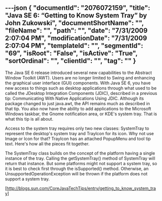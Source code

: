 ---json
{
  "documentId": "2076072159",
  "title": "Java SE 6: “Getting to Know System Tray” by John Zukowski",
  "documentShortName": "",
  "fileName": "",
  "path": "",
  "date": "7/31/2009 2:07:04 PM",
  "modificationDate": "7/31/2009 2:07:04 PM",
  "templateId": "",
  "segmentId": "69",
  "isRoot": "False",
  "isActive": "True",
  "sortOrdinal": "",
  "clientId": "",
  "tag": ""
}
---

The Java SE 6 release introduced several new capabilities to the Abstract Window Toolkit (AWT). Users are no longer limited to Swing and enhancing the graphical user interface (GUI) components. With Java SE 6, you have new access to things such as desktop applications through what used to be called the JDesktop Integration Components (JDIC), described in a previous tip: Communicating With Native Applications Using JDIC. Although its package changed to just java.awt, the API remains much as described in that tip. You also now have the ability to add applications to the Microsoft Windows taskbar, the Gnome notification area, or KDE's system tray. That is what this tip is all about.

Access to the system tray requires only two new classes: SystemTray to represent the desktop's system tray and TrayIcon for its icon. Why not use Image or Icon for that? TrayIcon has an attached PopupMenu and tool tip text. Here's how all the pieces fit together.

The SystemTray class builds on the concept of the platform having a single instance of the tray. Calling the getSystemTray() method of SystemTray will return that instance. But some platforms might not support a system tray, so it is best to check first through the isSupported() method. Otherwise, an UnsupportedOperationException will be thrown if the platform does not support a system tray.

[http://blogs.sun.com/CoreJavaTechTips/entry/getting_to_know_system_tray]

